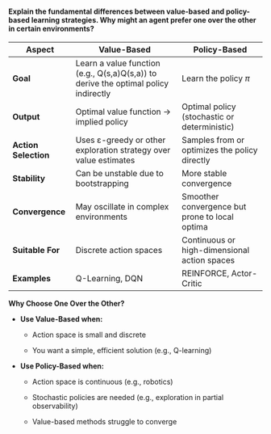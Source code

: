 #### Explain the fundamental differences between value-based and policy-based learning strategies. Why might an agent prefer one over the other in certain environments? 
| **Aspect**           | **Value-Based**                                                                     | **Policy-Based**                               |
| -------------------- | ----------------------------------------------------------------------------------- | ---------------------------------------------- |
| **Goal**             | Learn a value function (e.g., Q(s,a)Q(s,a)) to derive the optimal policy indirectly | Learn the policy $\pi$                         |
| **Output**           | Optimal value function → implied policy                                             | Optimal policy (stochastic or deterministic)   |
| **Action Selection** | Uses ε-greedy or other exploration strategy over value estimates                    | Samples from or optimizes the policy directly  |
| **Stability**        | Can be unstable due to bootstrapping                                                | More stable convergence                        |
| **Convergence**      | May oscillate in complex environments                                               | Smoother convergence but prone to local optima |
| **Suitable For**     | Discrete action spaces                                                              | Continuous or high-dimensional action spaces   |
| **Examples**         | Q-Learning, DQN                                                                     | REINFORCE, Actor-Critic                        |
**Why Choose One Over the Other?**
- **Use Value-Based when:**
 
    - Action space is small and discrete
        
    - You want a simple, efficient solution (e.g., Q-learning)
        
- **Use Policy-Based when:**
    
    - Action space is continuous (e.g., robotics)
        
    - Stochastic policies are needed (e.g., exploration in partial observability)
        
    - Value-based methods struggle to converge